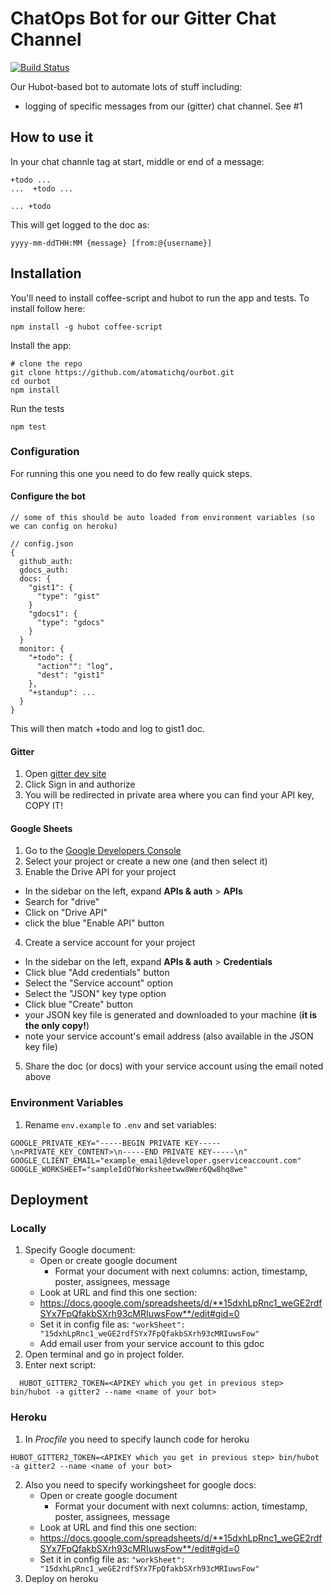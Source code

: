 ChatOps Bot for our Gitter Chat Channel
=======================================

[![Build Status](https://travis-ci.com/weirdGuy/gitterbot.svg?token=eKyEegu8wsqS6HDsxeah&branch=master)](https://travis-ci.com/weirdGuy/gitterbot)

Our Hubot-based bot to automate lots of stuff including:

- logging of specific messages from our (gitter) chat channel. See #1

## How to use it

In your chat channle tag at start, middle or end of a message:

```
+todo ...
...  +todo ...

... +todo
```

This will get logged to the doc as:

```
yyyy-mm-ddTHH:MM {message} [from:@{username}]

```

## Installation

You'll need to install coffee-script and hubot to run the app and tests. To install follow here:

```
npm install -g hubot coffee-script
```

Install the app:
```
# clone the repo
git clone https://github.com/atomatichq/ourbot.git
cd ourbot
npm install
```
Run the tests
```
npm test
```

### Configuration

For running this one you need to do few really quick steps.

#### Configure the bot

```javascript=
// some of this should be auto loaded from environment variables (so we can config on heroku)

// config.json
{
  github_auth:
  gdocs_auth:
  docs: {
    "gist1": {
      "type": "gist"
    }
    "gdocs1": {
      "type": "gdocs"
    }
  }
  monitor: {
    "+todo": {
      "action"": "log",
      "dest": "gist1"
    },
    "+standup": ...
  }
}
```

This will then match +todo and log to gist1 doc.

#### Gitter

1. Open [gitter dev site](https://developer.gitter.im/docs/welcome)
2. Click Sign in and authorize
3. You will be redirected in private area where you can find your API key, COPY IT!

#### Google Sheets

1. Go to the [Google Developers Console](https://console.developers.google.com/project)
2. Select your project or create a new one (and then select it)
3. Enable the Drive API for your project
  - In the sidebar on the left, expand __APIs & auth__ > __APIs__
  - Search for "drive"
  - Click on "Drive API"
  - click the blue "Enable API" button
4. Create a service account for your project
  - In the sidebar on the left, expand __APIs & auth__ > __Credentials__
  - Click blue "Add credentials" button
  - Select the "Service account" option
  - Select the "JSON" key type option
  - Click blue "Create" button
  - your JSON key file is generated and downloaded to your machine (__it is the only copy!__)
  - note your service account's email address (also available in the JSON key file)
5. Share the doc (or docs) with your service account using the email noted above

### Environment Variables
1. Rename ```env.example``` to ```.env``` and set variables:
```
GOOGLE_PRIVATE_KEY="-----BEGIN PRIVATE KEY-----\n<PRIVATE_KEY_CONTENT>\n-----END PRIVATE KEY-----\n"
GOOGLE_CLIENT_EMAIL="example_email@developer.gserviceaccount.com"
GOOGLE_WORKSHEET="sampleIdOfWorksheetww8Wer6Qw8hq8we"
```

## Deployment

### Locally

1. Specify Google document:
    * Open or create google document
      * Format your document with next columns: action, timestamp, poster, assignees, message
    * Look at URL and find this one section:
    * https://docs.google.com/spreadsheets/d/**15dxhLpRnc1_weGE2rdfSYx7FpQfakbSXrh93cMRIuwsFow**/edit#gid=0
    * Set it in config file as: ``` "workSheet": "15dxhLpRnc1_weGE2rdfSYx7FpQfakbSXrh93cMRIuwsFow" ```
    * Add email user from your service account to this gdoc
2. Open terminal and go in project folder.
3. Enter next script:
  ```
    HUBOT_GITTER2_TOKEN=<APIKEY which you get in previous step> bin/hubot -a gitter2 --name <name of your bot>
  ```

### Heroku

1. In *Procfile* you need to specify launch code for heroku
```
HUBOT_GITTER2_TOKEN=<APIKEY which you get in previous step> bin/hubot -a gitter2 --name <name of your bot>
```
2. Also you need to specify workingsheet for google docs:
    * Open or create google document
      * Format your document with next columns: action, timestamp, poster, assignees, message
    * Look at URL and find this one section:
    * https://docs.google.com/spreadsheets/d/**15dxhLpRnc1_weGE2rdfSYx7FpQfakbSXrh93cMRIuwsFow**/edit#gid=0
    * Set it in config file as: ``` "workSheet": "15dxhLpRnc1_weGE2rdfSYx7FpQfakbSXrh93cMRIuwsFow" ```
3. Deploy on heroku
